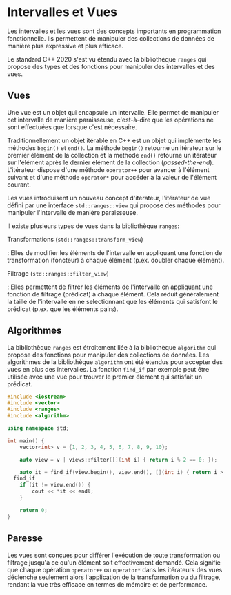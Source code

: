 # Intervalles et Vues

Les intervalles et les vues sont des concepts importants en programmation fonctionnelle. Ils permettent de manipuler des collections de données de manière plus expressive et plus efficace.

Le standard C++ 2020 s'est vu étendu avec la bibliothèque `ranges` qui propose des types et des fonctions pour manipuler des intervalles et des vues.

## Vues

Une vue est un objet qui encapsule un intervalle. Elle permet de manipuler cet intervalle de manière paraisseuse, c'est-à-dire que les opérations ne sont effectuées que lorsque c'est nécessaire.

Traditionnellement un objet itérable en C++ est un objet qui implémente les méthodes `begin()` et `end()`. La méthode `begin()` retourne un itérateur sur le premier élément de la collection et la méthode `end()` retourne un itérateur sur l'élément après le dernier élément de la collection (*passed-the-end*). L'itérateur dispose d'une méthode `operator++` pour avancer à l'élément suivant et d'une méthode `operator*` pour accéder à la valeur de l'élément courant.

Les vues introduisent un nouveau concept d'itérateur, l'itérateur de vue défini par une interface `std::ranges::view` qui propose des méthodes pour manipuler l'intervalle de manière paraisseuse.

Il existe plusieurs types de vues dans la bibliothèque `ranges`:

Transformations (`std::ranges::transform_view`)

: Elles de modifier les éléments de l'intervalle en appliquant une fonction de transformation (foncteur) à chaque élément (p.ex. doubler chaque élément).

Filtrage (`std::ranges::filter_view`)

: Elles permettent de filtrer les éléments de l'intervalle en appliquant une fonction de filtrage (prédicat) à chaque élément. Cela réduit généralement la taille de l'intervalle en ne selectionnant que les éléments qui satisfont le prédicat (p.ex. que les éléments pairs).

## Algorithmes

La bibliothèque `ranges` est étroitement liée à la bibliothèque `algorithm` qui propose des fonctions pour manipuler des collections de données. Les algorithmes de la bibliothèque `algorithm` ont été étendus pour accepter des vues en plus des intervalles. La fonction `find_if` par exemple peut être utilisée avec une vue pour trouver le premier élément qui satisfait un prédicat.

```cpp
#include <iostream>
#include <vector>
#include <ranges>
#include <algorithm>

using namespace std;

int main() {
    vector<int> v = {1, 2, 3, 4, 5, 6, 7, 8, 9, 10};

    auto view = v | views::filter([](int i) { return i % 2 == 0; });

    auto it = find_if(view.begin(), view.end(), [](int i) { return i > 5; });
  find_if
    if (it != view.end()) {
        cout << *it << endl;
    }

    return 0;
}
```

## Paresse

Les vues sont conçues pour différer l'exécution de toute transformation ou filtrage jusqu'à ce qu'un élément soit effectivement demandé. Cela signifie que chaque opération `operator++` ou `operator*` dans les itérateurs des vues déclenche seulement alors l'application de la transformation ou du filtrage, rendant la vue très efficace en termes de mémoire et de performance.
